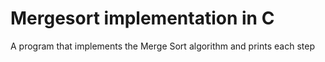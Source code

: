 # Mergesort implementation in C 
A program that implements the Merge Sort algorithm and prints each step

